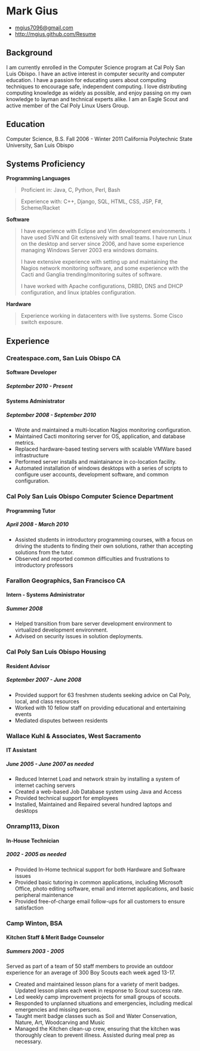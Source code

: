 # Mark Gius
<!-- If you think this resume project is cool, you should check out Nat Welch, 
     he came up with the original version: http://natwelch.com/ -->

 * <mgius7096@gmail.com>
 * <http://mgius.github.com/Resume>

## Background

I am currently enrolled in the Computer Science program at Cal Poly San Luis Obispo.
I have an active interest in computer security and computer education.  I have a passion
for educating users about computing techniques to encourage safe, independent computing.
I love distributing computing knowledge as widely as possible, and enjoy passing on
my own knowledge to layman and technical experts alike.  I am an Eagle Scout and active
member of the Cal Poly Linux Users Group.

## Education

Computer Science, B.S.
Fall 2006 - Winter 2011
California Polytechnic State University, San Luis Obispo

## Systems Proficiency

**Programming Languages**

 > Proficient in:  Java, C, Python, Perl, Bash

 > Experience with: C++, Django, SQL, HTML, CSS, JSP, F#, Scheme/Racket

**Software**

 > I have experience with Eclipse and Vim development environments.
 > I have used SVN and Git extensively with small teams.  I have run
 > Linux on the desktop and server since 2006, and have some experience
 > managing Windows Server 2003 era windows domains.
 >
 > I have extensive experience with setting up and maintaining the 
 > Nagios network monitoring software, and some experience with 
 > the Cacti and Ganglia trending/monitoring suites of software.
 > 
 > I have worked with Apache configurations, DRBD, DNS and DHCP
 > configuration, and linux iptables configuration.

**Hardware**

 > Experience working in datacenters with live systems.  Some Cisco switch
 > exposure. 

## Experience

### Createspace.com, San Luis Obispo CA

#### Software Developer
#####  September 2010 - Present

#### Systems Administrator
#####  September 2008 - September 2010

 * Wrote and maintained a multi-location Nagios monitoring configuration.
 * Maintained Cacti monitoring server for OS, application, and database metrics.
 * Replaced hardware-based testing servers with scalable VMWare based infrastructure
 * Performed server installs and maintainance in co-location facility.
 * Automated installation of windows desktops with a series of scripts to configure
   user accounts, development software, and common configuration.

### Cal Poly San Luis Obispo Computer Science Department

#### Programming Tutor
##### April 2008 - March 2010

 * Assisted students in introductory programming courses, with a focus
   on driving the students to finding their own solutions, rather than
   accepting solutions from the tutor.
 * Observed and reported common difficulties and frustrations to 
   introductory professors

### Farallon Geographics, San Francisco CA

#### Intern - Systems Administrator 
##### Summer 2008 

 * Helped transition from bare server development environment to virtualized
   development environment.
 * Advised on security issues in solution deployments.

### Cal Poly San Luis Obispo Housing

#### Resident Advisor
##### September 2007 - June 2008

 * Provided support for 63 freshmen students seeking advice on Cal Poly, 
   local, and class resources
 * Worked with 10 fellow staff on providing educational and entertaining events
 * Mediated disputes between residents

### Wallace Kuhl & Associates, West Sacramento

#### IT Assistant
##### June 2005 - June 2007 as needed

 * Reduced Internet Load and network strain by installing a system of internet caching servers
 * Created a web-based Job Database system using Java and Access
 * Provided technical support for employees 
 * Installed, Maintained and Repaired several hundred laptops and desktops

### Onramp113, Dixon

#### In-House Technician
##### 2002 - 2005 as needed

 * Provided In-Home technical support for both Hardware and Software issues
 * Provided basic tutoring in common applications, including Microsoft Office, 
   photo editing software, email and internet applications, and basic peripheral 
   maintenance
 * Provided free-of-charge email follow-ups for all customers to ensure satisfaction

### Camp Winton, BSA

#### Kitchen Staff & Merit Badge Counselor
##### Summers 2003 - 2005

Served as part of a team of 50 staff members to provide an outdoor experience
for an average of 300 Boy Scouts each week aged 13-17. 

 * Created and maintained lesson plans for a variety of merit badges.
   Updated lesson plans each week in response to Scout success rate.
 * Led weekly camp improvement projects for small groups of scouts.
 * Responded to unplanned situations and emergencies, including medical
   emergencies and missing persons.
 * Taught merit badge classes such as Soil and Water Conservation, 
   Nature, Art, Woodcarving and Music
 * Managed the Kitchen clean-up crew, ensuring that the kitchen was 
   thoroughly clean to prevent illness.  Assisted during meal prep as
   necessary.
